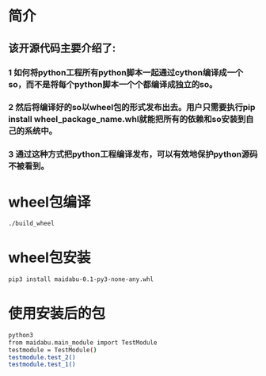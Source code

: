 # 简介
## 该开源代码主要介绍了:
### 1 如何将python工程所有python脚本一起通过cython编译成一个so，而不是将每个python脚本一个个都编译成独立的so。
### 2 然后将编译好的so以wheel包的形式发布出去。用户只需要执行pip install wheel_package_name.whl就能把所有的依赖和so安装到自己的系统中。
### 3 通过这种方式把python工程编译发布，可以有效地保护python源码不被看到。

# wheel包编译
```bash
./build_wheel
```

# wheel包安装
```bash
pip3 install maidabu-0.1-py3-none-any.whl
```

# 使用安装后的包
```bash
python3
from maidabu.main_module import TestModule
testmodule = TestModule()
testmodule.test_2()
testmodule.test_1() 
```
